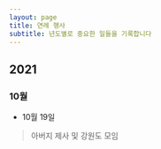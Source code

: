 ```yaml
---
layout: page
title: 연례 행사
subtitle: 년도별로 중요한 일들을 기록합니다
---
```


## 2021
### 10월
- 10월 19일
>아버지 제사 및 강원도 모임